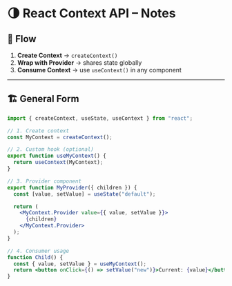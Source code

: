 # 🌗 React Context API – Notes

## 🔄 Flow

1. **Create Context** → `createContext()`
2. **Wrap with Provider** → shares state globally
3. **Consume Context** → use `useContext()` in any component

---

## 🏗 General Form

```jsx
import { createContext, useState, useContext } from "react";

// 1. Create context
const MyContext = createContext();

// 2. Custom hook (optional)
export function useMyContext() {
  return useContext(MyContext);
}

// 3. Provider component
export function MyProvider({ children }) {
  const [value, setValue] = useState("default");

  return (
    <MyContext.Provider value={{ value, setValue }}>
      {children}
    </MyContext.Provider>
  );
}

// 4. Consumer usage
function Child() {
  const { value, setValue } = useMyContext();
  return <button onClick={() => setValue("new")}>Current: {value}</button>;
}
```
